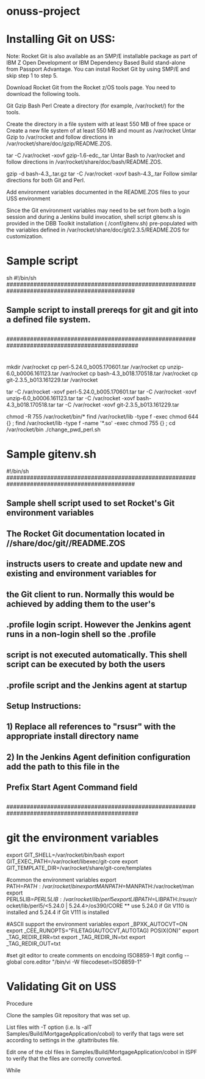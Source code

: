 # onuss-project
# Installing Git on USS:
Note: Rocket Git is also available as an SMP/E installable package as part of IBM Z Open Development or IBM Dependency Based Build stand-alone from Passport Advantage. You can install Rocket Git by using SMP/E and skip step 1 to step 5.

Download Rocket Git from the Rocket z/OS tools page. You need to download the following tools.

Git
Gzip
Bash
Perl
Create a directory (for example, /var/rocket/) for the tools.

Create the directory in a file system with at least 550 MB of free space or
Create a new file system of at least 550 MB and mount as /var/rocket
Untar Gzip to /var/rocket and follow directions in /var/rocket/share/doc/gzip/README.ZOS.

 tar -C /var/rocket -xovf gzip-1.6-edc_<build>.tar
Untar Bash to /var/rocket and follow directions in /var/rocket/share/doc/bash/README.ZOS.

 gzip -d bash-4.3_<build>.tar.gz
 tar -C /var/rocket -xovf bash-4.3_<build>.tar
Follow similar directions for both Git and Perl.

Add environment variables documented in the README.ZOS files to your USS environment

Since the Git environment variables may need to be set from both a login session and during a Jenkins build invocation, shell script gitenv.sh is provided in the DBB Toolkit installation ( /conf/gitenv.sh) pre-populated with the variables defined in /var/rocket/share/doc/git/2.3.5/README.ZOS for customization.

# Sample script

sh
#!/bin/sh
##############################################################################################
##
##  Sample script to install prereqs for git and git into a defined file system.
##
###############################################################################################
#

mkdir /var/rocket
cp perl-5.24.0_b005.170601.tar /var/rocket
cp unzip-6.0_b0006.161123.tar /var/rocket
cp bash-4.3_b018.170518.tar /var/rocket
cp git-2.3.5_b013.161229.tar /var/rocket


tar -C /var/rocket -xovf perl-5.24.0_b005.170601.tar
tar -C /var/rocket -xovf unzip-6.0_b0006.161123.tar
tar -C /var/rocket -xovf bash-4.3_b018.170518.tar
tar -C /var/rocket -xovf git-2.3.5_b013.161229.tar

chmod -R 755 /var/rocket/bin/*
find /var/rocket/lib -type f -exec chmod 644 {} \;
find /var/rocket/lib -type f -name '*.so' -exec chmod 755 {} \;
cd /var/rocket/bin
./change_pwd_perl.sh
# Sample gitenv.sh

#!/bin/sh
##############################################################################################
##
##  Sample shell script used to set Rocket's Git environment variables
##
##  The Rocket Git documentation located in /<installDir>/share/doc/git/<version>/README.ZOS
##  instructs users to create and update new and existing and environment variables for
##  the Git client to run.  Normally this would be achieved by adding them to the user's
##  .profile login script.  However the Jenkins agent runs in a non-login shell so the .profile
##  script is not executed automatically.  This shell script can be executed by both the users
##  .profile script and the Jenkins agent at startup
##
##  Setup Instructions:
##  1) Replace all references to "rsusr" with the appropriate install directory name
##  2) In the Jenkins Agent definition configuration add the path to this file in the
##     Prefix Start Agent Command field
##
###############################################################################################
# git the environment variables
export GIT_SHELL=/var/rocket/bin/bash
export GIT_EXEC_PATH=/var/rocket/libexec/git-core
export GIT_TEMPLATE_DIR=/var/rocket/share/git-core/templates

#common the environment variables
export PATH=$PATH:/var/rocket/bin
export MANPATH=$MANPATH:/var/rocket/man
export PERL5LIB=$PERL5LIB:/var/rocket/lib/perl5
export LIBPATH=$LIBPATH:/rsusr/rocket/lib/perl5/<5.24.0 | 5.24.4>/os390/CORE
** use 5.24.0 if Git V110 is installed and 5.24.4 if Git V111 is installed

#ASCII support the environment variables
export _BPXK_AUTOCVT=ON
export _CEE_RUNOPTS="FILETAG(AUTOCVT,AUTOTAG) POSIX(ON)"
export _TAG_REDIR_ERR=txt
export _TAG_REDIR_IN=txt
export _TAG_REDIR_OUT=txt

#set git editor to create comments on encdoing ISO8859-1
#git config --global core.editor "/bin/vi -W filecodeset=ISO8859-1"
# Validating Git on USS
Procedure

Clone the samples Git repository that was set up.

List files with -T option (i.e. ls -alT Samples/Build/MortgageApplication/cobol) to verify that tags were set according to settings in the .gitattributes file.

Edit one of the cbl files in Samples/Build/MortgageApplication/cobol in ISPF to verify that the files are correctly converted.


While
